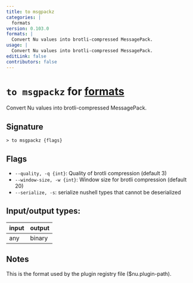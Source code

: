 ```yaml
---
title: to msgpackz
categories: |
  formats
version: 0.103.0
formats: |
  Convert Nu values into brotli-compressed MessagePack.
usage: |
  Convert Nu values into brotli-compressed MessagePack.
editLink: false
contributors: false
---
```

<!-- This file is automatically generated. Please edit the command in https://github.com/nushell/nushell instead. -->

# `to msgpackz` for [formats](/commands/categories/formats.md)

<div class='command-title'>Convert Nu values into brotli-compressed MessagePack.</div>

## Signature

```> to msgpackz {flags} ```

## Flags

 -  `--quality, -q {int}`: Quality of brotli compression (default 3)
 -  `--window-size, -w {int}`: Window size for brotli compression (default 20)
 -  `--serialize, -s`: serialize nushell types that cannot be deserialized


## Input/output types:

| input | output |
| ----- | ------ |
| any   | binary |

## Notes
This is the format used by the plugin registry file ($nu.plugin-path).